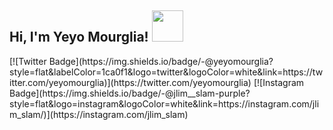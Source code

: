 <h2> Hi, I'm Yeyo Mourglia! <img src="https://media.giphy.com/media/mGcNjsfWAjY5AEZNw6/giphy.gif" width="50"></h2>
[![Twitter Badge](https://img.shields.io/badge/-@yeyomourglia?style=flat&labelColor=1ca0f1&logo=twitter&logoColor=white&link=https://twitter.com/yeyomourglia)](https://twitter.com/yeyomourglia)
[![Instagram Badge](https://img.shields.io/badge/-@jlim__slam-purple?style=flat&logo=instagram&logoColor=white&link=https://instagram.com/jlim_slam/)](https://instagram.com/jlim_slam)
<!--
**jmourglia/jmourglia** is a ✨ _special_ ✨ repository because its `README.md` (this file) appears on your GitHub profile.

[![Instagram Badge](https://img.shields.io/badge/-@jlim__slam-purple?style=flat&logo=instagram&logoColor=white&link=https://instagram.com/jlim_slam/)](https://instagram.com/jlim_slam)
[![Gmail Badge](https://img.shields.io/badge/-jessicalim813-c14438?style=flat&logo=Gmail&logoColor=white&link=mailto:jessicalim813@gmail.com)](mailto:jessicalim813@gmail.com)
Here are some ideas to get you started:

- 🔭 I’m currently working on ...
- 🌱 I’m currently learning ...
- 👯 I’m looking to collaborate on ...
-->
- 🤔 I’m looking for help with ...

- 💬 Ask me about ...
- 📫 How to reach me: ...
- 😄 Pronouns: ...
- ⚡ Fun fact: ...

